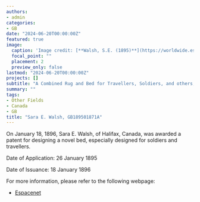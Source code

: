 ```yaml
---
authors:
- admin
categories:
- GB
date: "2024-06-20T00:00:00Z"
featured: true
image:
  caption: 'Image credit: [**Walsh, S.E. (1895)**](https://worldwide.espacenet.com/patent/search/family/032350394/publication/GB189501871A?q=pn%3DGB189501871A)'
  focal_point: ""
  placement: 2
  preview_only: false
lastmod: "2024-06-20T00:00:00Z"
projects: []
subtitle: "A Combined Rug and Bed for Travellers, Soldiers, and others, applicable also as a Life Belt or Support in Water."
summary: ""
tags:
- Other Fields
- Canada 
- GB
title: "Sara E. Walsh, GB189501871A"
---
```

On January 18, 1896, Sara E. Walsh, of Halifax, Canada, was awarded a patent for designing a novel bed, especially designed for soldiers and travellers.

Date of Application: 26 January 1895

Date of Issuance: 18 January 1896

For more information, please refer to the following webpage: 

- [Espacenet](https://worldwide.espacenet.com/patent/search/family/032350394/publication/GB189501871A?q=pn%3DGB189501871A)
